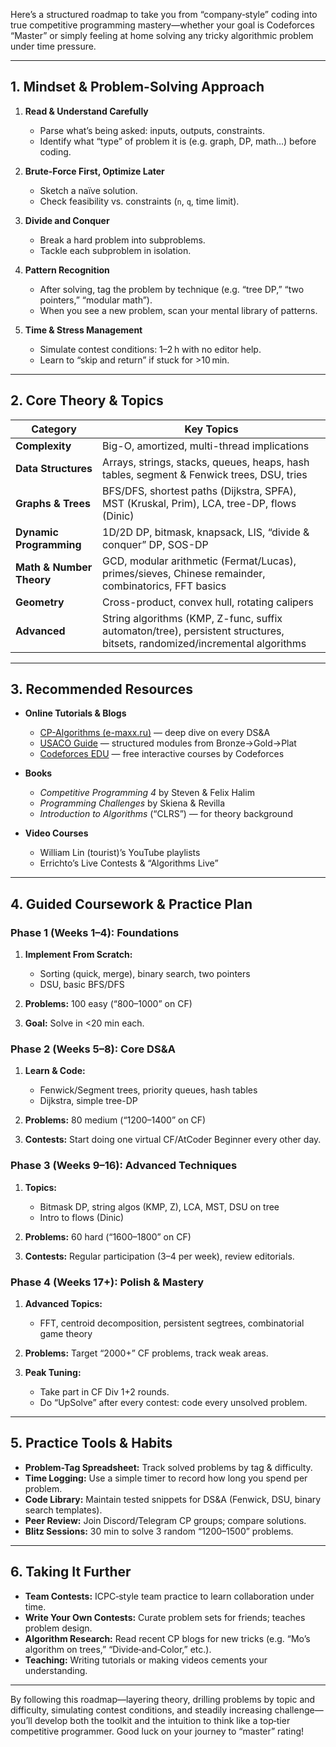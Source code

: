 Here’s a structured roadmap to take you from “company‐style” coding into true competitive programming mastery—whether your goal is Codeforces “Master” or simply feeling at home solving any tricky algorithmic problem under time pressure.

---

## 1. Mindset & Problem-Solving Approach

1. **Read & Understand Carefully**

   * Parse what’s being asked: inputs, outputs, constraints.
   * Identify what “type” of problem it is (e.g. graph, DP, math…) before coding.

2. **Brute-Force First, Optimize Later**

   * Sketch a naïve solution.
   * Check feasibility vs. constraints (`n`, `q`, time limit).

3. **Divide and Conquer**

   * Break a hard problem into subproblems.
   * Tackle each subproblem in isolation.

4. **Pattern Recognition**

   * After solving, tag the problem by technique (e.g. “tree DP,” “two pointers,” “modular math”).
   * When you see a new problem, scan your mental library of patterns.

5. **Time & Stress Management**

   * Simulate contest conditions: 1–2 h with no editor help.
   * Learn to “skip and return” if stuck for >10 min.

---

## 2. Core Theory & Topics

| Category                 | Key Topics                                                                                                                |
| ------------------------ | ------------------------------------------------------------------------------------------------------------------------- |
| **Complexity**           | Big-O, amortized, multi-thread implications                                                                               |
| **Data Structures**      | Arrays, strings, stacks, queues, heaps, hash tables, segment & Fenwick trees, DSU, tries                                  |
| **Graphs & Trees**       | BFS/DFS, shortest paths (Dijkstra, SPFA), MST (Kruskal, Prim), LCA, tree-DP, flows (Dinic)                                |
| **Dynamic Programming**  | 1D/2D DP, bitmask, knapsack, LIS, “divide & conquer” DP, SOS-DP                                                           |
| **Math & Number Theory** | GCD, modular arithmetic (Fermat/Lucas), primes/sieves, Chinese remainder, combinatorics, FFT basics                       |
| **Geometry**             | Cross-product, convex hull, rotating calipers                                                                             |
| **Advanced**             | String algorithms (KMP, Z-func, suffix automaton/tree), persistent structures, bitsets, randomized/incremental algorithms |

---

## 3. Recommended Resources

* **Online Tutorials & Blogs**

  * [CP-Algorithms (e-maxx.ru)](https://cp-algorithms.com/) — deep dive on every DS\&A
  * [USACO Guide](https://usaco.guide/) — structured modules from Bronze→Gold→Plat
  * [Codeforces EDU](https://codeforces.com/edu) — free interactive courses by Codeforces

* **Books**

  * *Competitive Programming 4* by Steven & Felix Halim
  * *Programming Challenges* by Skiena & Revilla
  * *Introduction to Algorithms* (“CLRS”) — for theory background

* **Video Courses**

  * William Lin (tourist)’s YouTube playlists
  * Errichto’s Live Contests & “Algorithms Live”

---

## 4. Guided Coursework & Practice Plan

### **Phase 1 (Weeks 1–4): Foundations**

1. **Implement From Scratch:**

   * Sorting (quick, merge), binary search, two pointers
   * DSU, basic BFS/DFS
2. **Problems:** 100 easy (“800–1000” on CF)
3. **Goal:** Solve in <20 min each.

### **Phase 2 (Weeks 5–8): Core DS\&A**

1. **Learn & Code:**

   * Fenwick/Segment trees, priority queues, hash tables
   * Dijkstra, simple tree-DP
2. **Problems:** 80 medium (“1200–1400” on CF)
3. **Contests:** Start doing one virtual CF/AtCoder Beginner every other day.

### **Phase 3 (Weeks 9–16): Advanced Techniques**

1. **Topics:**

   * Bitmask DP, string algos (KMP, Z), LCA, MST, DSU on tree
   * Intro to flows (Dinic)
2. **Problems:** 60 hard (“1600–1800” on CF)
3. **Contests:** Regular participation (3–4 per week), review editorials.

### **Phase 4 (Weeks 17+): Polish & Mastery**

1. **Advanced Topics:**

   * FFT, centroid decomposition, persistent segtrees, combinatorial game theory
2. **Problems:** Target “2000+” CF problems, track weak areas.
3. **Peak Tuning:**

   * Take part in CF Div 1+2 rounds.
   * Do “UpSolve” after every contest: code every unsolved problem.

---

## 5. Practice Tools & Habits

* **Problem-Tag Spreadsheet:** Track solved problems by tag & difficulty.
* **Time Logging:** Use a simple timer to record how long you spend per problem.
* **Code Library:** Maintain tested snippets for DS\&A (Fenwick, DSU, binary search templates).
* **Peer Review:** Join Discord/Telegram CP groups; compare solutions.
* **Blitz Sessions:** 30 min to solve 3 random “1200–1500” problems.

---

## 6. Taking It Further

* **Team Contests:** ICPC‐style team practice to learn collaboration under time.
* **Write Your Own Contests:** Curate problem sets for friends; teaches problem design.
* **Algorithm Research:** Read recent CP blogs for new tricks (e.g. “Mo’s algorithm on trees,” “Divide‐and‐Color,” etc.).
* **Teaching:** Writing tutorials or making videos cements your understanding.

---

By following this roadmap—layering theory, drilling problems by topic and difficulty, simulating contest conditions, and steadily increasing challenge—you’ll develop both the toolkit and the intuition to think like a top‐tier competitive programmer. Good luck on your journey to “master” rating!


